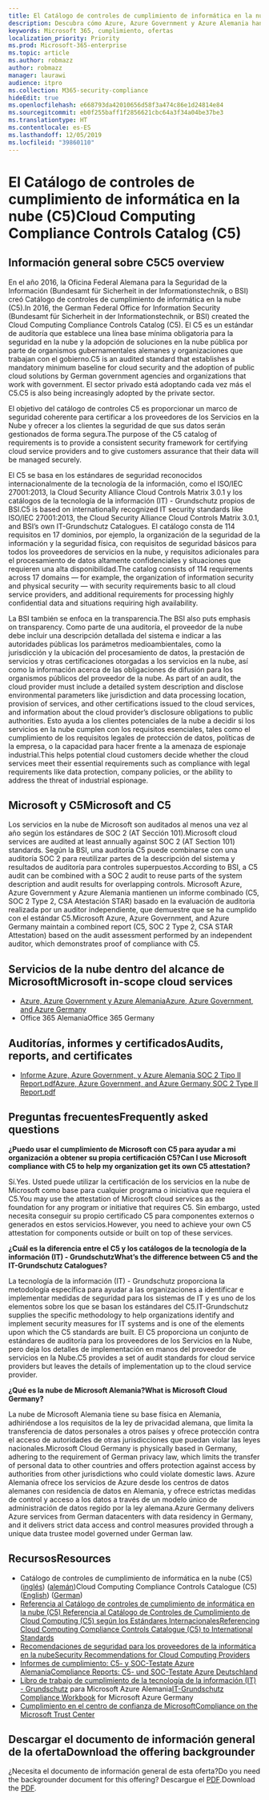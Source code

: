 ```yaml
---
title: El Catálogo de controles de cumplimiento de informática en la nube (C5)
description: Descubra cómo Azure, Azure Government y Azure Alemania han demostrado que cumplen con el Catálogo de controles de cumplimiento de informática en la nube (C5).
keywords: Microsoft 365, cumplimiento, ofertas
localization_priority: Priority
ms.prod: Microsoft-365-enterprise
ms.topic: article
ms.author: robmazz
author: robmazz
manager: laurawi
audience: itpro
ms.collection: M365-security-compliance
hideEdit: true
ms.openlocfilehash: e668793da42010656d58f3a474c86e1d24814e84
ms.sourcegitcommit: eb0f255baff1f2856621cbc64a3f34a04be37be3
ms.translationtype: HT
ms.contentlocale: es-ES
ms.lasthandoff: 12/05/2019
ms.locfileid: "39860110"
---
```

# <a name="cloud-computing-compliance-controls-catalog-c5"></a><span data-ttu-id="2a51d-104">El Catálogo de controles de cumplimiento de informática en la nube (C5)</span><span class="sxs-lookup"><span data-stu-id="2a51d-104">Cloud Computing Compliance Controls Catalog (C5)</span></span>

## <a name="c5-overview"></a><span data-ttu-id="2a51d-105">Información general sobre C5</span><span class="sxs-lookup"><span data-stu-id="2a51d-105">C5 overview</span></span>

<span data-ttu-id="2a51d-106">En el año 2016, la Oficina Federal Alemana para la Seguridad de la Información (Bundesamt für Sicherheit in der Informationstechnik, o BSI) creó Catálogo de controles de cumplimiento de informática en la nube (C5).</span><span class="sxs-lookup"><span data-stu-id="2a51d-106">In 2016, the German Federal Office for Information Security (Bundesamt für Sicherheit in der Informationstechnik, or BSI) created the Cloud Computing Compliance Controls Catalog (C5).</span></span> <span data-ttu-id="2a51d-107">El C5 es un estándar de auditoría que establece una línea base mínima obligatoria para la seguridad en la nube y la adopción de soluciones en la nube pública por parte de organismos gubernamentales alemanes y organizaciones que trabajan con el gobierno.</span><span class="sxs-lookup"><span data-stu-id="2a51d-107">C5 is an audited standard that establishes a mandatory minimum baseline for cloud security and the adoption of public cloud solutions by German government agencies and organizations that work with government.</span></span> <span data-ttu-id="2a51d-108">El sector privado está adoptando cada vez más el C5.</span><span class="sxs-lookup"><span data-stu-id="2a51d-108">C5 is also being increasingly adopted by the private sector.</span></span>

<span data-ttu-id="2a51d-109">El objetivo del catálogo de controles C5 es proporcionar un marco de seguridad coherente para certificar a los proveedores de los Servicios en la Nube y ofrecer a los clientes la seguridad de que sus datos serán gestionados de forma segura.</span><span class="sxs-lookup"><span data-stu-id="2a51d-109">The purpose of the C5 catalog of requirements is to provide a consistent security framework for certifying cloud service providers and to give customers assurance that their data will be managed securely.</span></span>

<span data-ttu-id="2a51d-110">El C5 se basa en los estándares de seguridad reconocidos internacionalmente de la tecnología de la información, como el ISO/IEC 27001:2013, la Cloud Security Alliance Cloud Controls Matrix 3.0.1 y los catálogos de la tecnología de la información (IT) - Grundschutz propios de BSI.</span><span class="sxs-lookup"><span data-stu-id="2a51d-110">C5 is based on internationally recognized IT security standards like ISO/IEC 27001:2013, the Cloud Security Alliance Cloud Controls Matrix 3.0.1, and BSI’s own IT-Grundschutz Catalogues.</span></span> <span data-ttu-id="2a51d-111">El catálogo consta de 114 requisitos en 17 dominios, por ejemplo, la organización de la seguridad de la información y la seguridad física, con requisitos de seguridad básicos para todos los proveedores de servicios en la nube, y requisitos adicionales para el procesamiento de datos altamente confidenciales y situaciones que requieren una alta disponibilidad.</span><span class="sxs-lookup"><span data-stu-id="2a51d-111">The catalog consists of 114 requirements across 17 domains — for example, the organization of information security and physical security — with security requirements basic to all cloud service providers, and additional requirements for processing highly confidential data and situations requiring high availability.</span></span>

<span data-ttu-id="2a51d-112">La BSI también se enfoca en la transparencia.</span><span class="sxs-lookup"><span data-stu-id="2a51d-112">The BSI also puts emphasis on transparency.</span></span> <span data-ttu-id="2a51d-113">Como parte de una auditoría, el proveedor de la nube debe incluir una descripción detallada del sistema e indicar a las autoridades públicas los parámetros medioambientales, como la jurisdicción y la ubicación del procesamiento de datos, la prestación de servicios y otras certificaciones otorgadas a los servicios en la nube, así como la información acerca de las obligaciones de difusión para los organismos públicos del proveedor de la nube.
</span><span class="sxs-lookup"><span data-stu-id="2a51d-113">As part of an audit, the cloud provider must include a detailed system description and disclose environmental parameters like jurisdiction and data processing location, provision of services, and other certifications issued to the cloud services, and information about the cloud provider’s disclosure obligations to public authorities.</span></span> <span data-ttu-id="2a51d-114">Esto ayuda a los clientes potenciales de la nube a decidir si los servicios en la nube cumplen con los requisitos esenciales, tales como el cumplimiento de los requisitos legales de protección de datos, políticas de la empresa, o la capacidad para hacer frente a la amenaza de espionaje industrial.</span><span class="sxs-lookup"><span data-stu-id="2a51d-114">This helps potential cloud customers decide whether the cloud services meet their essential requirements such as compliance with legal requirements like data protection, company policies, or the ability to address the threat of industrial espionage.</span></span>

## <a name="microsoft-and-c5"></a><span data-ttu-id="2a51d-115">Microsoft y C5</span><span class="sxs-lookup"><span data-stu-id="2a51d-115">Microsoft and C5</span></span>

<span data-ttu-id="2a51d-116">Los servicios en la nube de Microsoft son auditados al menos una vez al año según los estándares de SOC 2 (AT Sección 101).</span><span class="sxs-lookup"><span data-stu-id="2a51d-116">Microsoft cloud services are audited at least annually against SOC 2 (AT Section 101) standards.</span></span> <span data-ttu-id="2a51d-117">Según la BSI, una auditoría C5 puede combinarse con una auditoría SOC 2 para reutilizar partes de la descripción del sistema y resultados de auditoría para controles superpuestos.</span><span class="sxs-lookup"><span data-stu-id="2a51d-117">According to BSI, a C5 audit can be combined with a SOC 2 audit to reuse parts of the system description and audit results for overlapping controls.</span></span> <span data-ttu-id="2a51d-118">Microsoft Azure, Azure Government y Azure Alemania mantienen un informe combinado (C5, SOC 2 Type 2, CSA Atestación STAR) basado en la evaluación de auditoria realizada por un auditor independiente, que demuestre que se ha cumplido con el estándar C5.</span><span class="sxs-lookup"><span data-stu-id="2a51d-118">Microsoft Azure, Azure Government, and Azure Germany maintain a combined report (C5, SOC 2 Type 2, CSA STAR Attestation) based on the audit assessment performed by an independent auditor, which demonstrates proof of compliance with C5.</span></span>

## <a name="microsoft-in-scope-cloud-services"></a><span data-ttu-id="2a51d-119">Servicios de la nube dentro del alcance de Microsoft</span><span class="sxs-lookup"><span data-stu-id="2a51d-119">Microsoft in-scope cloud services</span></span>

- [<span data-ttu-id="2a51d-120">Azure, Azure Government y Azure Alemania</span><span class="sxs-lookup"><span data-stu-id="2a51d-120">Azure, Azure Government, and Azure Germany</span></span>](https://go.microsoft.com/fwlink/p/?linkid=2051569)
- <span data-ttu-id="2a51d-121">Office 365 Alemania</span><span class="sxs-lookup"><span data-stu-id="2a51d-121">Office 365 Germany</span></span>

## <a name="audits-reports-and-certificates"></a><span data-ttu-id="2a51d-122">Auditorías, informes y certificados</span><span class="sxs-lookup"><span data-stu-id="2a51d-122">Audits, reports, and certificates</span></span>

- [<span data-ttu-id="2a51d-123">Informe Azure, Azure Government, y Azure Alemania SOC 2 Tipo II Report.pdf</span><span class="sxs-lookup"><span data-stu-id="2a51d-123">Azure, Azure Government, and Azure Germany SOC 2 Type II Report.pdf</span></span>](https://go.microsoft.com/fwlink/p/?linkid=2093520)

## <a name="frequently-asked-questions"></a><span data-ttu-id="2a51d-124">Preguntas frecuentes</span><span class="sxs-lookup"><span data-stu-id="2a51d-124">Frequently asked questions</span></span>

<span data-ttu-id="2a51d-125">**¿Puedo usar el cumplimiento de Microsoft con C5 para ayudar a mi organización a obtener su propia certificación C5?**</span><span class="sxs-lookup"><span data-stu-id="2a51d-125">**Can I use Microsoft compliance with C5 to help my organization get its own C5 attestation?**</span></span>

<span data-ttu-id="2a51d-126">Sí.</span><span class="sxs-lookup"><span data-stu-id="2a51d-126">Yes.</span></span> <span data-ttu-id="2a51d-127">Usted puede utilizar la certificación de los servicios en la nube de Microsoft como base para cualquier programa o iniciativa que requiera el C5.</span><span class="sxs-lookup"><span data-stu-id="2a51d-127">You may use the attestation of Microsoft cloud services as the foundation for any program or initiative that requires C5.</span></span> <span data-ttu-id="2a51d-128">Sin embargo, usted necesita conseguir su propio certificado C5 para componentes externos o generados en estos servicios.</span><span class="sxs-lookup"><span data-stu-id="2a51d-128">However, you need to achieve your own C5 attestation for components outside or built on top of these services.</span></span>

<span data-ttu-id="2a51d-129">**¿Cuál es la diferencia entre el C5 y los catálogos de la tecnología de la información (IT) - Grundschutz**</span><span class="sxs-lookup"><span data-stu-id="2a51d-129">**What’s the difference between C5 and the IT-Grundschutz Catalogues?**</span></span>

<span data-ttu-id="2a51d-130">La tecnología de la información (IT) - Grundschutz proporciona la metodología específica para ayudar a las organizaciones a identificar e implementar medidas de seguridad para los sistemas de IT y es uno de los elementos sobre los que se basan los estándares del C5.</span><span class="sxs-lookup"><span data-stu-id="2a51d-130">IT-Grundschutz supplies the specific methodology to help organizations identify and implement security measures for IT systems and is one of the elements upon which the C5 standards are built.</span></span> <span data-ttu-id="2a51d-131">El C5 proporciona un conjunto de estándares de auditoría para los proveedores de los Servicios en la Nube, pero deja los detalles de implementación en manos del proveedor de servicios en la Nube.</span><span class="sxs-lookup"><span data-stu-id="2a51d-131">C5 provides a set of audit standards for cloud service providers but leaves the details of implementation up to the cloud service provider.</span></span>

<span data-ttu-id="2a51d-132">**¿Qué es la nube de Microsoft Alemania?**</span><span class="sxs-lookup"><span data-stu-id="2a51d-132">**What is Microsoft Cloud Germany?**</span></span>

<span data-ttu-id="2a51d-133">La nube de Microsoft Alemania tiene su base física en Alemania, adhiriéndose a los requisitos de la ley de privacidad alemana, que limita la transferencia de datos personales a otros países y ofrece protección contra el acceso de autoridades de otras jurisdicciones que puedan violar las leyes nacionales.</span><span class="sxs-lookup"><span data-stu-id="2a51d-133">Microsoft Cloud Germany is physically based in Germany, adhering to the requirement of German privacy law, which limits the transfer of personal data to other countries and offers protection against access by authorities from other jurisdictions who could violate domestic laws.</span></span> <span data-ttu-id="2a51d-134">Azure Alemania ofrece los servicios de Azure desde los centros de datos alemanes con residencia de datos en Alemania, y ofrece estrictas medidas de control y acceso a los datos a través de un modelo único de administración de datos regido por la ley alemana.</span><span class="sxs-lookup"><span data-stu-id="2a51d-134">Azure Germany delivers Azure services from German datacenters with data residency in Germany, and it delivers strict data access and control measures provided through a unique data trustee model governed under German law.</span></span>

## <a name="resources"></a><span data-ttu-id="2a51d-135">Recursos</span><span class="sxs-lookup"><span data-stu-id="2a51d-135">Resources</span></span>

- <span data-ttu-id="2a51d-136">Catálogo de controles de cumplimiento de informática en la nube (C5) ([inglés](https://www.bsi.bund.de/EN/Topics/CloudComputing/Compliance_Controls_Catalogue/Compliance_Controls_Catalogue_node.html)) ([alemán](https://www.bsi.bund.de/DE/Themen/DigitaleGesellschaft/CloudComputing/Anforderungskatalog/Anforderungskatalog_node.html))</span><span class="sxs-lookup"><span data-stu-id="2a51d-136">Cloud Computing Compliance Controls Catalogue (C5) ([English](https://www.bsi.bund.de/EN/Topics/CloudComputing/Compliance_Controls_Catalogue/Compliance_Controls_Catalogue_node.html)) ([German](https://www.bsi.bund.de/DE/Themen/DigitaleGesellschaft/CloudComputing/Anforderungskatalog/Anforderungskatalog_node.html))</span></span>
- [<span data-ttu-id="2a51d-137">Referencia al Catálogo de controles de cumplimiento de informática en la nube (C5) Referencia al Catálogo de Controles de Cumplimiento de Cloud Computing (C5) según los Estándares Internacionales</span><span class="sxs-lookup"><span data-stu-id="2a51d-137">Referencing Cloud Computing Compliance Controls Catalogue (C5) to International Standards</span></span>](https://www.bsi.bund.de/SharedDocs/Downloads/EN/BSI/CloudComputing/ComplianceControlsCatalogue/Referencing_Cloud_Computing_Compliance_Controls_Catalogue.pdf;jsessionid=E5F009E49EB2689FAC3705578821BCB6.2_cid286?__blob=publicationFile&v=2)
- [<span data-ttu-id="2a51d-138">Recomendaciones de seguridad para los proveedores de la informática en la nube</span><span class="sxs-lookup"><span data-stu-id="2a51d-138">Security Recommendations for Cloud Computing Providers</span></span>](https://www.bsi.bund.de/SharedDocs/Downloads/EN/BSI/Publications/CloudComputing/SecurityRecommendationsCloudComputingProviders.pdf?__blob=publicationFile&v=2)
- [<span data-ttu-id="2a51d-139">Informes de cumplimiento: C5- y SOC-Testate Azure Alemania</span><span class="sxs-lookup"><span data-stu-id="2a51d-139">Compliance Reports: C5- und SOC-Testate Azure Deutschland</span></span>](https://servicetrust.microsoft.com/ViewPage/MSComplianceGuide?command=Download&downloadType=Document&downloadId=df100ae1-baf9-4785-8a6d-864c0bc5c308&docTab=4ce99610-c9c0-11e7-8c2c-f908a777fa4d_SOC%20%2F%20SSAE%2016%20Reports)
- <span data-ttu-id="2a51d-140">[Libro de trabajo de cumplimiento de la tecnología de la información (IT) - Grundschutz](https://gallery.technet.microsoft.com/Azure-Germany-IT-fca4afd7) para Microsoft Azure Alemania</span><span class="sxs-lookup"><span data-stu-id="2a51d-140">[IT-Grundschutz Compliance Workbook](https://gallery.technet.microsoft.com/Azure-Germany-IT-fca4afd7) for Microsoft Azure Germany</span></span>
- [<span data-ttu-id="2a51d-141">Cumplimiento en el centro de confianza de Microsoft</span><span class="sxs-lookup"><span data-stu-id="2a51d-141">Compliance on the Microsoft Trust Center</span></span>](https://www.microsoft.com/trust-center/compliance/compliance-overview)

## <a name="download-the-offering-backgrounder"></a><span data-ttu-id="2a51d-142">Descargar el documento de información general de la oferta</span><span class="sxs-lookup"><span data-stu-id="2a51d-142">Download the offering backgrounder</span></span>

<span data-ttu-id="2a51d-143">¿Necesita el documento de información general de esta oferta?</span><span class="sxs-lookup"><span data-stu-id="2a51d-143">Do you need the backgrounder document for this offering?</span></span> <span data-ttu-id="2a51d-144">Descargue el [PDF](https://download.microsoft.com/download/E/F/6/EF619A4D-C17C-4279-8DC4-79C0620676AB/C5Germany-Compliance.pdf).</span><span class="sxs-lookup"><span data-stu-id="2a51d-144">Download the [PDF](https://download.microsoft.com/download/E/F/6/EF619A4D-C17C-4279-8DC4-79C0620676AB/C5Germany-Compliance.pdf).</span></span>

